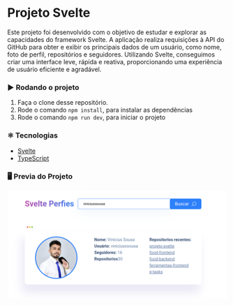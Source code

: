 # Projeto Svelte

Este projeto foi desenvolvido com o objetivo de estudar e explorar as capacidades do framework Svelte. A aplicação realiza requisições à API do GitHub para obter e exibir os principais dados de um usuário, como nome, foto de perfil, repositórios e seguidores. Utilizando Svelte, conseguimos criar uma interface leve, rápida e reativa, proporcionando uma experiência de usuário eficiente e agradável. 

### :arrow_forward: Rodando o projeto

1. Faça o clone desse repositório.
2. Rode o comando `npm install`, para instalar as dependências
3. Rode o comando `npm run dev`, para iniciar o projeto

### :atom_symbol: Tecnologias 
* [Svelte](https://svelte.dev/)
* [TypeScript](https://www.typescriptlang.org/)

### :desktop_computer: Previa do Projeto

![Tela da aplicação](public/assets/print.png)